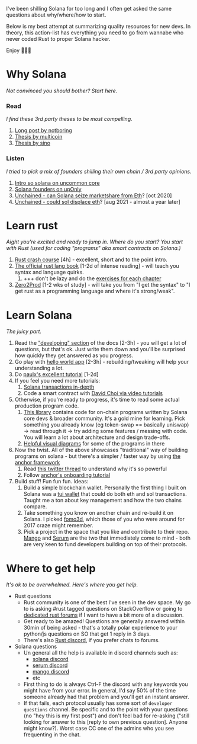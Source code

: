 I've been shilling Solana for too long and I often get asked the same questions about why/where/how to start. 

Below is my best attempt at summarizing quality resources for new devs. In theory, this action-list has everything you need to go from wannabe who never coded Rust to proper Solana hacker. 

Enjoy 🦀⚓🚀

# Why Solana

*Not convinced you should bother? Start here.*

### Read

*I find these 3rd party theses to be most compelling.*

1. [Long post by notboring](https://www.notboring.co/p/solana-summer)
2. [Thesis by multicoin](https://multicoin.capital/2021/05/25/technical-scalability-creates-social-scalability/)
3. [Thesis by sino](https://sinoglobalcap.medium.com/why-we-are-bullish-on-solana-c2be784cfdf6)

### Listen

*I tried to pick a mix of founders shilling their own chain / 3rd party opinions.*

1. [Intro so solana on uncommon core](https://www.youtube.com/watch?v=UVEXSF8uqr0)
2. [Solana founders on upOnly](https://www.youtube.com/watch?v=e8wsw1htJFY)
3. [Unchained - can Solana seize marketshare from Eth](https://unchainedpodcast.com/can-solana-seize-marketshare-from-ethereum-with-serum/)? [oct 2020]
4. [Unchained - could sol displace eth](https://unchainedpodcast.com/sol-is-up-3800-ytd-could-it-eventually-displace-ethereum/)? [aug 2021 - almost a year later]

# Learn rust

*Aight you're excited and ready to jump in. Where do you start? You start with Rust (used for coding "programs" aka smart contracts on Solana.)*

1. [Rust crash course](https://www.udemy.com/course/ultimate-rust-crash-course/) [4h] - excellent, short and to the point intro. 
2. [The official rust lang book](https://doc.rust-lang.org/book/) [1-2d of intense reading] - will teach you syntax and language quirks. 
    1. +++ don't be lazy and do the [exercises for each chapter](https://github.com/rust-lang/rustlings/tree/main/exercises) 
3. [Zero2Prod](https://www.zero2prod.com/) [1-2 wks of study] - will take you from "I get the syntax" to "I get rust as a programming language and where it's strong/weak".

# Learn Solana

*The juicy part.*

1. Read the ["developing" section](https://docs.solana.com/developing/programming-model/overview) of the docs [2-3h] - you will get a lot of questions, but that's ok. Just write them down and you'll be surprised how quickly they get answered as you progress. 
2. Go play with [hello world app](https://github.com/solana-labs/example-helloworld) [2-3h] - rebuilding/tweaking will help your understanding a lot. 
3. Do [paulx's excellent tutorial](https://paulx.dev/blog/2021/01/14/programming-on-solana-an-introduction/) [1-2d]
4. If you feel you need more tutorials:
    1. [Solana transactions in-depth](https://medium.com/@asmiller1989/solana-transactions-in-depth-1f7f7fe06ac2)
    2. Code a smart contract with [David Choi via video tutorials](https://www.youtube.com/watch?v=gA7hFdq2h9Q)
5. Otherwise, if you're ready to progress, it's time to read some actual production program code.
    1. [This library](https://github.com/solana-labs/solana-program-library/) contains code for on-chain programs written by Solana core devs & broader community. It's a gold mine for learning. Pick something you already know (eg token-swap == basically uniswap) → read through it → try adding some features / messing with code. You will learn a lot about architecture and design trade-offs.
    2. [Helpful visual diagrams](https://github.com/ilmoi/solana-serum-program-viz) for some of the programs in there
7. Now the twist. All of the above showcases "traditional" way of building programs on solana - but there's a simpler / faster way by using [the anchor framework](https://github.com/project-serum/anchor)
    1. Read [this twitter thread](https://twitter.com/armaniferrante/status/1411589629384355840) to understand why it's so powerful
    2. Follow [anchor's onboarding tutorial](https://project-serum.github.io/anchor/getting-started/introduction.html)
8. Build stuff! Fun fun fun. Ideas:
    1. Build a simple blockchain wallet. Personally the first thing I built on Solana was a [tui wallet](https://github.com/ilmoi/degen-wallet) that could do both eth and sol transactions. Taught me a ton about key management and how the two chains compare.
    2. Take something you know on another chain and re-build it on Solana. I picked [fomo3d](https://github.com/ilmoi/solana_fomo3d), which those of you who were around for 2017 craze might remember.
    3. Pick a project in the space that you like and contribute to their repo. [Mango](https://mango.markets/) and [Serum](https://projectserum.com/) are the two that immediately come to mind - both are very keen to fund developers building on top of their protocols.

# Where to get help

*It's ok to be overwhelmed. Here's where you get help.*

- Rust questions
    - Rust community is one of the best I've seen in the dev space. My go to is asking #rust tagged questions on StackOverflow or going to [dedicated rust forums](https://users.rust-lang.org/) if I want to have a bit more of a discussion.
    - Get ready to be amazed! Questions are generally answered within 30min of being asked - that's a totally polar experience to your python/js questions on SO that get 1 reply in 3 days.
    - There's also [Rust discord](https://discord.com/invite/rust-lang-community), if you prefer chats to forums.
- Solana questions
    - Un general all the help is available in discord channels such as:
        - [solana discord](https://discord.com/invite/pquxPsq)
        - [serum discord](https://discord.com/invite/zxPsXcB)
        - [mango discord](https://discord.com/invite/n8c2YhUYmY)
        - etc
    - First thing to do is always Ctrl-F the discord with any keywords you might have from your error. In general, I'd say 50% of the time someone already had that problem and you'll get an instant answer.
    - If that fails, each protocol usually has some sort of `developer questions` channel. Be specific and to the point with your questions (no "hey this is my first post") and don't feel bad  for re-asking ("still looking for answer to this [reply to own previous question]. Anyone might know?). Worst case CC one of the admins who you see frequenting in the chat.
 